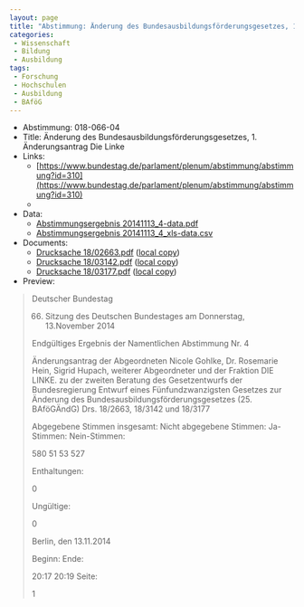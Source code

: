 ```yaml
---
layout: page
title: "Abstimmung: Änderung des Bundesausbildungsförderungsgesetzes, 1. Änderungsantrag Die Linke"
categories:
 - Wissenschaft
 - Bildung
 - Ausbildung
tags:
 - Forschung
 - Hochschulen
 - Ausbildung
 - BAföG
---
```


* Abstimmung: 018-066-04
* Title: Änderung des Bundesausbildungsförderungsgesetzes, 1. Änderungsantrag Die Linke
* Links: 
    * [https://www.bundestag.de/parlament/plenum/abstimmung/abstimmung?id=310](https://www.bundestag.de/parlament/plenum/abstimmung/abstimmung?id=310)
    * 
* Data: 
    * [Abstimmungsergebnis 20141113_4-data.pdf](/res/abstimmungsliste/20141113_4-data.pdf)
    * [Abstimmungsergebnis 20141113_4_xls-data.csv](/res/abstimmungsliste/analyses/20141113_4_xls-data.csv)
* Documents: 
    * [Drucksache 18/02663.pdf](http://dip21.bundestag.de/dip21/btd/18/026/1802663.pdf) ([local copy](/res/abstimmungsdaten/018-066-04/1802663.pdf))
    * [Drucksache 18/03142.pdf](http://dip21.bundestag.de/dip21/btd/18/031/1803142.pdf) ([local copy](/res/abstimmungsdaten/018-066-04/1803142.pdf))
    * [Drucksache 18/03177.pdf](http://dip21.bundestag.de/dip21/btd/18/031/1803177.pdf) ([local copy](/res/abstimmungsdaten/018-066-04/1803177.pdf))
* Preview: 
> Deutscher Bundestag
> 
> 66. Sitzung des Deutschen Bundestages
> am Donnerstag, 13.November 2014
> 
> Endgültiges Ergebnis der Namentlichen Abstimmung Nr. 4
> 
> Änderungsantrag der Abgeordneten Nicole Gohlke, Dr. Rosemarie Hein, Sigrid Hupach,
> weiterer Abgeordneter und der Fraktion DIE LINKE.
> zu der zweiten Beratung des Gesetzentwurfs der Bundesregierung
> Entwurf eines Fünfundzwanzigsten Gesetzes zur Änderung des
> Bundesausbildungsförderungsgesetzes (25. BAföGÄndG)
> Drs. 18/2663, 18/3142 und 18/3177
> 
> Abgegebene Stimmen insgesamt:
> Nicht abgegebene Stimmen:
> Ja-Stimmen:
> Nein-Stimmen:
> 
> 580
> 51
> 53
> 527
> 
> Enthaltungen:
> 
> 0
> 
> Ungültige:
> 
> 0
> 
> Berlin, den 13.11.2014
> 
> Beginn:
> Ende:
> 
> 20:17
> 20:19
> Seite:
> 
> 1
> 
> 
